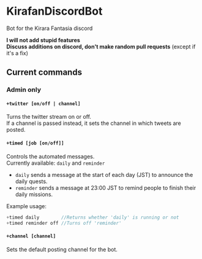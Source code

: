 # KirafanDiscordBot
Bot for the Kirara Fantasia discord

**I will not add stupid features**  
**Discuss additions on discord, don't make random pull requests** (except if it's a fix)


## Current commands

### Admin only

#### `+twitter [on/off | channel]`
Turns the twitter stream on or off.  
If a channel is passed instead, it sets the channel in which tweets are posted.

#### `+timed [job [on/off]]`
Controls the automated messages.  
Currently available: `daily` and `reminder`

* `daily` sends a message at the start of each day (JST) to announce the daily quests.
* `reminder` sends a message at 23:00 JST to remind people to finish their daily missions.

Example usage:
```javascript
+timed daily        //Returns whether 'daily' is running or not
+timed reminder off //Turns off 'reminder'
```

#### `+channel [channel]`
Sets the default posting channel for the bot.
